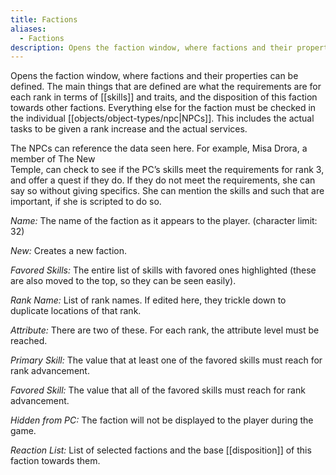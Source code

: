 ```yaml
---
title: Factions
aliases:
  - Factions
description: Opens the faction window, where factions and their properties can be defined.
---
```

Opens the faction window, where factions and their properties can be defined. The main things that are defined are what the requirements are for each rank in terms of [[skills]] and traits, and the disposition of this faction towards other factions. Everything else for the faction must be checked in the individual [[objects/object-types/npc|NPCs]]. This includes the actual tasks to be given a rank increase and the actual services.

The NPCs can reference the data seen here. For example, Misa Drora, a member of The New  
Temple, can check to see if the PC’s skills meet the requirements for rank 3, and offer a quest if they do. If they do not meet the requirements, she can say so without giving specifics. She can mention the skills and such that are important, if she is scripted to do so.

_Name:_ The name of the faction as it appears to the player. (character limit: 32)

_New:_ Creates a new faction.

_Favored Skills:_ The entire list of skills with favored ones highlighted (these are also moved to the top, so they can be seen easily).

_Rank Name:_ List of rank names. If edited here, they trickle down to duplicate locations of that rank.

_Attribute:_ There are two of these. For each rank, the attribute level must be reached.

_Primary Skill:_ The value that at least one of the favored skills must reach for rank advancement.

_Favored Skill:_ The value that all of the favored skills must reach for rank advancement.

_Hidden from PC:_ The faction will not be displayed to the player during the game.

_Reaction List:_ List of selected factions and the base [[disposition]] of this faction towards them.
